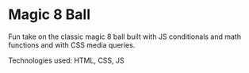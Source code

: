 # Magic 8 Ball
Fun take on the classic magic 8 ball built with JS conditionals and math functions and with CSS media queries.
<p>Technologies used: HTML, CSS, JS</p>

